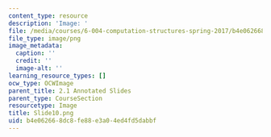 ```yaml
---
content_type: resource
description: 'Image: '
file: /media/courses/6-004-computation-structures-spring-2017/b4e062668dc8fe88e3a04ed4fd5dabbf_Slide10.png
file_type: image/png
image_metadata:
  caption: ''
  credit: ''
  image-alt: ''
learning_resource_types: []
ocw_type: OCWImage
parent_title: 2.1 Annotated Slides
parent_type: CourseSection
resourcetype: Image
title: Slide10.png
uid: b4e06266-8dc8-fe88-e3a0-4ed4fd5dabbf
---
```


